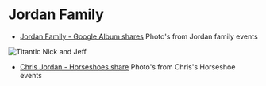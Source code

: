 # Jordan Family

- [Jordan Family - Google Album shares](https://photos.app.goo.gl/n6jc6MT8CW9fHPyp9)
Photo's from Jordan family events

![Titantic Nick and Jeff](https://lh3.googleusercontent.com/pw/AM-JKLXrrPb9Dyn4erE5RPyzEGsbva3rKQAp6dM68mzamDqUsnTlcWaM8sRzzz_Aw215NpeI20GuJ2Bn-ZsRY60PISlqFoAEAZbZ3npDfsivympFJY795zpY7eQbwGHuAzYsTzDQh3lBnMxUzY0XbGVSb1Zi=w918-h688-no?authuser=0)

- [Chris Jordan - Horseshoes share](https://photos.app.goo.gl/GT9kuH1yz5yWpz2p9)
Photo's from Chris's Horseshoe events

